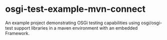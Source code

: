 # osgi-test-example-mvn-connect
An example project demonstrating OSGi testing capabilities using osgi/osgi-test support libraries in a maven environment 
with an embedded Framework.
